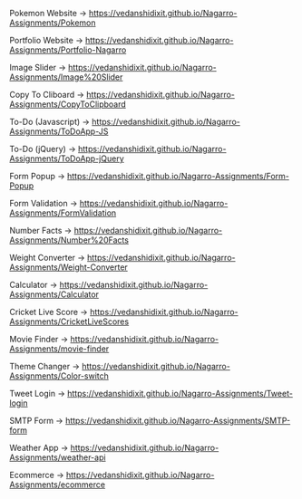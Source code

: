
Pokemon Website -> https://vedanshidixit.github.io/Nagarro-Assignments/Pokemon

Portfolio Website -> https://vedanshidixit.github.io/Nagarro-Assignments/Portfolio-Nagarro

Image Slider -> https://vedanshidixit.github.io/Nagarro-Assignments/Image%20Slider

Copy To Cliboard  -> https://vedanshidixit.github.io/Nagarro-Assignments/CopyToClipboard

To-Do (Javascript) -> https://vedanshidixit.github.io/Nagarro-Assignments/ToDoApp-JS

To-Do (jQuery) -> https://vedanshidixit.github.io/Nagarro-Assignments/ToDoApp-jQuery

Form Popup -> https://vedanshidixit.github.io/Nagarro-Assignments/Form-Popup
 
Form Validation -> https://vedanshidixit.github.io/Nagarro-Assignments/FormValidation

Number Facts -> https://vedanshidixit.github.io/Nagarro-Assignments/Number%20Facts

Weight Converter -> https://vedanshidixit.github.io/Nagarro-Assignments/Weight-Converter

Calculator -> https://vedanshidixit.github.io/Nagarro-Assignments/Calculator

Cricket Live Score -> https://vedanshidixit.github.io/Nagarro-Assignments/CricketLiveScores

Movie Finder -> https://vedanshidixit.github.io/Nagarro-Assignments/movie-finder

Theme Changer -> https://vedanshidixit.github.io/Nagarro-Assignments/Color-switch

Tweet Login  -> https://vedanshidixit.github.io/Nagarro-Assignments/Tweet-login

SMTP Form  -> https://vedanshidixit.github.io/Nagarro-Assignments/SMTP-form

Weather App  -> https://vedanshidixit.github.io/Nagarro-Assignments/weather-api

Ecommerce  -> https://vedanshidixit.github.io/Nagarro-Assignments/ecommerce
